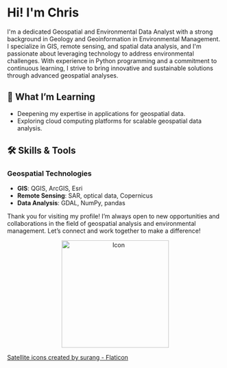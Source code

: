# Hi! I'm Chris

I'm a dedicated Geospatial and Environmental Data Analyst with a strong background in Geology and Geoinformation in Environmental Management. I specialize in GIS, remote sensing, and spatial data analysis, and I'm passionate about leveraging technology to address environmental challenges. With experience in Python programming and a commitment to continuous learning, I strive to bring innovative and sustainable solutions through advanced geospatial analyses.

## 🌱 What I’m Learning
- Deepening my expertise in applications for geospatial data.
- Exploring cloud computing platforms for scalable geospatial data analysis.

## 🛠 Skills & Tools
### Geospatial Technologies
- **GIS**: QGIS, ArcGIS, Esri
- **Remote Sensing**: SAR, optical data, Copernicus
- **Data Analysis**: GDAL, NumPy, pandas
  
Thank you for visiting my profile! I’m always open to new opportunities and collaborations in the field of geospatial analysis and environmental management. Let’s connect and work together to make a difference!

<p align="center">
<img src="https://github.com/user-attachments/assets/8edc2ceb-f7a6-4d8b-9de2-b2d745b28dd2" alt="Icon" width="250" height="250"> 
</p>
<a href="https://www.flaticon.com/free-icons/satellite" title="satellite icons">Satellite icons created by surang - Flaticon</a>
